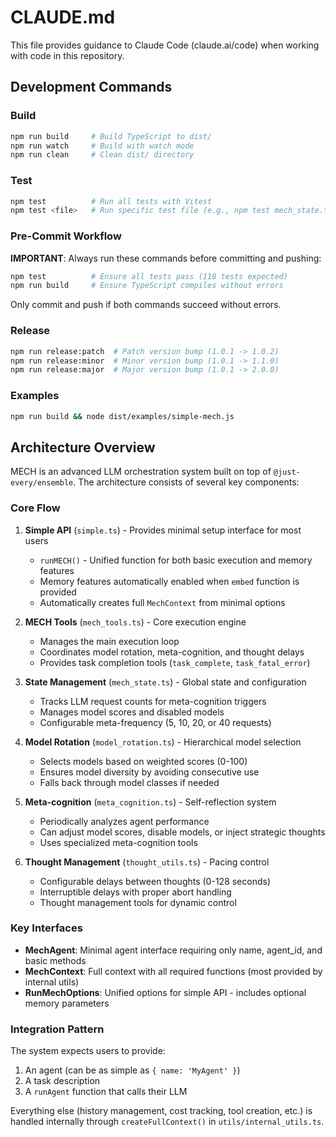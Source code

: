 # CLAUDE.md

This file provides guidance to Claude Code (claude.ai/code) when working with code in this repository.

## Development Commands

### Build
```bash
npm run build     # Build TypeScript to dist/
npm run watch     # Build with watch mode
npm run clean     # Clean dist/ directory
```

### Test
```bash
npm test          # Run all tests with Vitest
npm test <file>   # Run specific test file (e.g., npm test mech_state.test.ts)
```

### Pre-Commit Workflow
**IMPORTANT**: Always run these commands before committing and pushing:
```bash
npm test          # Ensure all tests pass (118 tests expected)
npm run build     # Ensure TypeScript compiles without errors
```
Only commit and push if both commands succeed without errors.

### Release
```bash
npm run release:patch  # Patch version bump (1.0.1 -> 1.0.2)
npm run release:minor  # Minor version bump (1.0.1 -> 1.1.0)
npm run release:major  # Major version bump (1.0.1 -> 2.0.0)
```

### Examples
```bash
npm run build && node dist/examples/simple-mech.js
```

## Architecture Overview

MECH is an advanced LLM orchestration system built on top of `@just-every/ensemble`. The architecture consists of several key components:

### Core Flow
1. **Simple API** (`simple.ts`) - Provides minimal setup interface for most users
   - `runMECH()` - Unified function for both basic execution and memory features
   - Memory features automatically enabled when `embed` function is provided
   - Automatically creates full `MechContext` from minimal options

2. **MECH Tools** (`mech_tools.ts`) - Core execution engine
   - Manages the main execution loop
   - Coordinates model rotation, meta-cognition, and thought delays
   - Provides task completion tools (`task_complete`, `task_fatal_error`)

3. **State Management** (`mech_state.ts`) - Global state and configuration
   - Tracks LLM request counts for meta-cognition triggers
   - Manages model scores and disabled models
   - Configurable meta-frequency (5, 10, 20, or 40 requests)

4. **Model Rotation** (`model_rotation.ts`) - Hierarchical model selection
   - Selects models based on weighted scores (0-100)
   - Ensures model diversity by avoiding consecutive use
   - Falls back through model classes if needed

5. **Meta-cognition** (`meta_cognition.ts`) - Self-reflection system
   - Periodically analyzes agent performance
   - Can adjust model scores, disable models, or inject strategic thoughts
   - Uses specialized meta-cognition tools

6. **Thought Management** (`thought_utils.ts`) - Pacing control
   - Configurable delays between thoughts (0-128 seconds)
   - Interruptible delays with proper abort handling
   - Thought management tools for dynamic control

### Key Interfaces

- **MechAgent**: Minimal agent interface requiring only name, agent_id, and basic methods
- **MechContext**: Full context with all required functions (most provided by internal utils)
- **RunMechOptions**: Unified options for simple API - includes optional memory parameters

### Integration Pattern

The system expects users to provide:
1. An agent (can be as simple as `{ name: 'MyAgent' }`)
2. A task description
3. A `runAgent` function that calls their LLM

Everything else (history management, cost tracking, tool creation, etc.) is handled internally through `createFullContext()` in `utils/internal_utils.ts`.